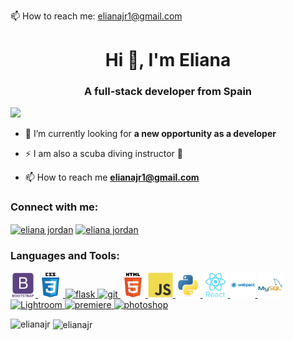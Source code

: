 

<!--
**elianajr/elianajr** is a ✨ _special_ ✨ repository because its `README.md` (this file) appears on your GitHub profile.

Here are some ideas to get you started:

- 🔭 I’m currently working on ...
- 🌱 I’m currently learning ...
- 👯 I’m looking to collaborate on ...
- 🤔 I’m looking for help with ...
- 💬 Ask me about ...
- 📫 How to reach me: ...
- 😄 Pronouns: ...
- ⚡ Fun fact: ...
-->

📫 How to reach me: elianajr1@gmail.com

<h1 align="center">Hi 👋, I'm Eliana</h1>
<h3 align="center">A full-stack developer from Spain</h3>

<p align="left"> <img src="https://komarev.com/ghpvc/?username=elianajr&label=Profile%20views&color=0e75b6&style=flat" /> </p>

- 🌱 I’m currently looking for **a new opportunity as a developer**
- ⚡ I am also a scuba diving instructor 🤿

- 📫 How to reach me **elianajr1@gmail.com**

<h3 align="left">Connect with me:</h3>
<p align="left">
<a href="https://www.linkedin.com/in/elianajordanromea/" target="blank"><img align="center" src="https://raw.githubusercontent.com/rahuldkjain/github-profile-readme-generator/master/src/images/icons/Social/linked-in-alt.svg" alt="eliana jordan" height="30" width="40" /></a>
<a href="https://instagram.com/eliana_jordan" target="blank"><img align="center" src="https://raw.githubusercontent.com/rahuldkjain/github-profile-readme-generator/master/src/images/icons/Social/instagram.svg" alt="eliana jordan" height="30" width="40" /></a>
</p>

<h3 align="left">Languages and Tools:</h3>
<p align="left"> <a href="https://getbootstrap.com" target="_blank"> <img src="https://raw.githubusercontent.com/devicons/devicon/master/icons/bootstrap/bootstrap-plain-wordmark.svg" alt="bootstrap" width="40" height="40"/> </a> <a href="https://www.w3schools.com/css/" target="_blank"> <img src="https://raw.githubusercontent.com/devicons/devicon/master/icons/css3/css3-original-wordmark.svg" alt="css3" width="40" height="40"/> </a> <a href="https://flask.palletsprojects.com/" target="_blank"> <img src="https://www.vectorlogo.zone/logos/pocoo_flask/pocoo_flask-icon.svg" alt="flask" width="40" height="40"/> </a> <a href="https://git-scm.com/" target="_blank"> <img src="https://www.vectorlogo.zone/logos/git-scm/git-scm-icon.svg" alt="git" width="40" height="40"/> </a> <a href="https://www.w3.org/html/" target="_blank"> <img src="https://raw.githubusercontent.com/devicons/devicon/master/icons/html5/html5-original-wordmark.svg" alt="html5" width="40" height="40"/> </a>  <a href="https://developer.mozilla.org/en-US/docs/Web/JavaScript" target="_blank"> <img src="https://raw.githubusercontent.com/devicons/devicon/master/icons/javascript/javascript-original.svg" alt="javascript" width="40" height="40"/> </a>  <a href="https://www.python.org" target="_blank"> <img src="https://raw.githubusercontent.com/devicons/devicon/master/icons/python/python-original.svg" alt="python" width="40" height="40"/> </a> <a href="https://reactjs.org/" target="_blank"> <img src="https://raw.githubusercontent.com/devicons/devicon/master/icons/react/react-original-wordmark.svg" alt="react" width="40" height="40"/> </a> <a href="https://webpack.js.org" target="_blank"> <img src="https://raw.githubusercontent.com/devicons/devicon/d00d0969292a6569d45b06d3f350f463a0107b0d/icons/webpack/webpack-original-wordmark.svg" alt="webpack" width="40" height="40"/> </a> <a href="https://www.mysql.com/" target="_blank"> <img src="https://raw.githubusercontent.com/devicons/devicon/master/icons/mysql/mysql-original-wordmark.svg" alt="mysql" width="40" height="40"/> </a> <a href="https://www.adobe.com/in/products/lightroom.html" target="_blank"> <img src="https://upload.wikimedia.org/wikipedia/commons/thumb/5/56/Adobe_Photoshop_Lightroom_Classic_CC_icon.svg/2101px-Adobe_Photoshop_Lightroom_Classic_CC_icon.svg.png" alt="Lightroom" width="40" height="40"/> </a> <a href="https://www.adobe.com/in/products/premiere.html" target="_blank"> <img src="https://cdn.freelogovectors.net/wp-content/uploads/2020/07/adobe-premier-logo.png" alt="premiere" width="40" height="40"/> </a> <a href="https://www.photoshop.com/en" target="_blank"> <img src="https://cdn.freelogovectors.net/wp-content/uploads/2021/09/adobe-photoshop-logo-freelogovectors.net_.png" alt="photoshop" width="40" height="40"/> </a> </p>

<p><img align="left" src="https://github-readme-stats.vercel.app/api/top-langs?username=elianajr&show_icons=true&locale=en&layout=compact" alt="elianajr" /></p>

<p>&nbsp;<img align="center" src="https://github-readme-stats.vercel.app/api?username=elianajr&show_icons=true&locale=en" alt="elianajr" /></p>
